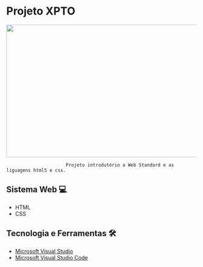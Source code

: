 # Projeto XPTO

<p align="center">
  <img width="720" height="350" src="https://user-images.githubusercontent.com/78046279/187567285-b254dff1-88ed-4743-89bf-48fb7a6c11c0.png">
</p>

                          Projeto introdutório a Web Standard e as liguagens html5 e css.

                                 

## Sistema Web 💻
- HTML
- CSS

## Tecnologia e Ferramentas 🛠
- [Microsoft Visual Studio](https://visualstudio.microsoft.com/pt-br/downloads/)
- [Microsoft Visual Studio Code](https://code.visualstudio.com/download)



